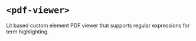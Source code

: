 # `<pdf-viewer>`

Lit based custom element PDF viewer that supports regular expressions for term highlighting.
